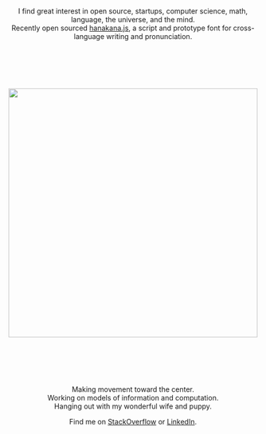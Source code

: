 
<br/>
<br/>
<br/>
<br/>

<p align="center">
I find great interest in open source, startups, computer science, math, language, the universe, and the mind.<br/>
Recently open sourced <a href="https://github.com/lancejpollard/hanakana.js">hanakana.js</a>, a script and prototype font for cross-language writing and pronunciation.
</p>

<br/>
<br/>
<br/>
<br/>

<p align='center'>
  <img src='https://github.com/lancejpollard/hanakana.js/blob/build/title.png?raw=true' width='500'/>
</p>

<br/>
<br/>
<br/>
<br/>

<p align="center">
Making movement toward the center.<br/>
Working on models of information and computation.<br/>
Hanging out with my wonderful wife and puppy.
</p>

<p align="center">Find me on <a href="https://stackoverflow.com/users/169992/lance-pollard">StackOverflow</a> or <a href="https://www.linkedin.com/in/lancejpollard/">LinkedIn</a>.</p>

<br/>
<br/>
<br/>
<br/>